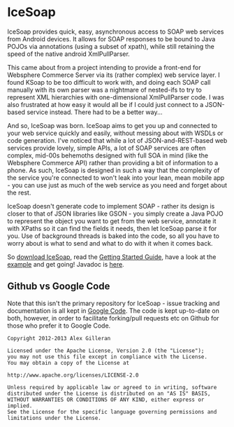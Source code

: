 IceSoap
=======

IceSoap provides quick, easy, asynchronous access to SOAP web services from Android devices. It allows for SOAP responses to be bound to Java POJOs via annotations (using a subset of xpath), while still retaining the speed of the native android XmlPullParser.

This came about from a project intending to provide a front-end for Websphere Commerce Server via its (rather complex) web service layer. I found KSoap to be too difficult to work with, and doing each SOAP call manually with its own parser was a nightmare of nested-ifs to try to represent XML hierarchies with one-dimensional XmlPullParser code. I was also frustrated at how easy it would all be if I could just connect to a JSON-based service instead. There had to be a better way...

And so, IceSoap was born. IceSoap aims to get you up and connected to your web service quickly and easily, without messing about with WSDLs or code generation. I've noticed that while a lot of JSON-and-REST-based web services provide lovely, simple APIs, a lot of SOAP services are often complex, mid-00s behemoths designed with full SOA in mind (like the Websphere Commerce API) rather than providing a bit of information to a phone. As such, IceSoap is designed in such a way that the complexity of the service you're connected to won't leak into your lean, mean mobile app - you can use just as much of the web service as you need and forget about the rest.

IceSoap doesn't generate code to implement SOAP - rather its design is closer to that of JSON libraries like GSON - you simply create a Java POJO to represent the object you want to get from the web service, annotate it with XPaths so it can find the fields it needs, then let IceSoap parse it for you. Use of background threads is baked into the code, so all you have to worry about is what to send and what to do with it when it comes back.

So [download IceSoap](http://code.google.com/p/icesoap/wiki/Installation), read the [Getting Started Guide](http://code.google.com/p/icesoap/wiki/GettingStarted_Contents), have a look at the [example](https://github.com/AlexGilleran/IceSoap/tree/master/IceSoapExample/src/main/java/com/alexgilleran/icesoap/example) and get going! Javadoc is [here](http://icesoap.googlecode.com/git-history/icesoap-1.0.6/IceSoap/javadoc/index.html).

Github vs Google Code
---------------------
Note that this isn't the primary repository for IceSoap - issue tracking and documentation is all kept in [Google Code](http://code.google.com/p/icesoap). The code is kept up-to-date on both, however, in order to facilitate forking/pull requests etc on Github for those who prefer it to Google Code.
 
    Copyright 2012-2013 Alex Gilleran

    Licensed under the Apache License, Version 2.0 (the "License");
    you may not use this file except in compliance with the License.
    You may obtain a copy of the License at

    http://www.apache.org/licenses/LICENSE-2.0

    Unless required by applicable law or agreed to in writing, software
    distributed under the License is distributed on an "AS IS" BASIS,
    WITHOUT WARRANTIES OR CONDITIONS OF ANY KIND, either express or implied.
    See the License for the specific language governing permissions and
    limitations under the License.